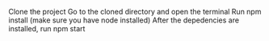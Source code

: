 Clone the project
Go to the cloned directory and open the terminal
Run npm install (make sure you have node installed)
After the depedencies are installed, run npm start
